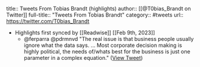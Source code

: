 title:: Tweets From Tobias Brandt (highlights)
author:: [[@T0bias_Brandt on Twitter]]
full-title:: "Tweets From Tobias Brandt"
category:: #tweets
url:: https://twitter.com/T0bias_Brandt

- Highlights first synced by [[Readwise]] [[Feb 9th, 2023]]
	- @ferparra @pdrmnvd "The real issue is that business people usually ignore what the data says. ... Most corporate decision making is highly political, the needs of/whats best for the business is just one parameter in a complex equation." ([View Tweet](https://twitter.com/T0bias_Brandt/status/1623200945134870529))
